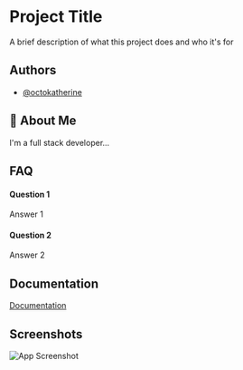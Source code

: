 
# Project Title

A brief description of what this project does and who it's for


## Authors

- [@octokatherine](https://www.github.com/octokatherine)


## 🚀 About Me
I'm a full stack developer...


## FAQ

#### Question 1

Answer 1

#### Question 2

Answer 2


## Documentation

[Documentation](https://linktodocumentation)


## Screenshots

![App Screenshot](https://via.placeholder.com/468x300?text=App+Screenshot+Here)

